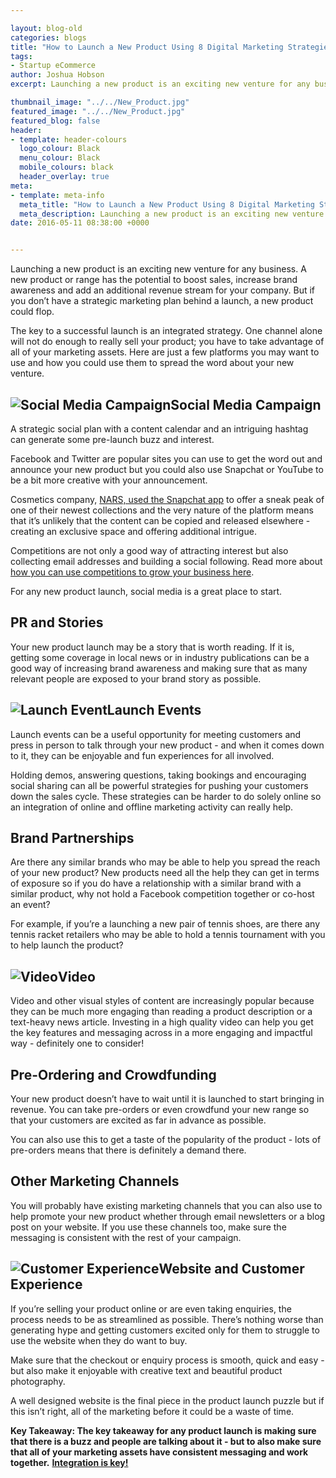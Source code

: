 ```yaml
--- 

layout: blog-old
categories: blogs
title: "How to Launch a New Product Using 8 Digital Marketing Strategies"
tags:
- Startup eCommerce
author: Joshua Hobson
excerpt: Launching a new product is an exciting new venture for any business. A new product or range has the potential to boost sales, increase brand awareness and add an additional revenue stream for your company. But if you don’t have a strategic marketing plan behind a launch, a new product could flop.

thumbnail_image: "../../New_Product.jpg"
featured_image: "../../New_Product.jpg"
featured_blog: false
header:
- template: header-colours
  logo_colour: Black
  menu_colour: Black
  mobile_colours: black
  header_overlay: true
meta:
- template: meta-info
  meta_title: "How to Launch a New Product Using 8 Digital Marketing Strategies"
  meta_description: Launching a new product is an exciting new venture for any business. A new product or range has the potential to boost sales, increase brand awareness and add an additional revenue stream for your company. But if you don’t have a strategic marketing plan behind a launch, a new product could flop.
date: 2016-05-11 08:38:00 +0000


--- 
```

Launching a new product is an exciting new venture for any business. A new product or range has the potential to boost sales, increase brand awareness and add an additional revenue stream for your company. But if you don’t have a strategic marketing plan behind a launch, a new product could flop.

The key to a successful launch is an integrated strategy. One channel alone will not do enough to really sell your product; you have to take advantage of all of your marketing assets. Here are just a few platforms you may want to use and how you could use them to spread the word about your new venture.

  

![Social Media Campaign](../../apps-social-min.jpg)Social Media Campaign
-------------------------------------------------------------------------------------------------

A strategic social plan with a content calendar and an intriguing hashtag can generate some pre-launch buzz and interest.

Facebook and Twitter are popular sites you can use to get the word out and announce your new product but you could also use Snapchat or YouTube to be a bit more creative with your announcement.

Cosmetics company, [NARS, used the Snapchat app](https://www.convinceandconvert.com/social-media-case-studies/nars-uses-snapchat-to-release-preview-of-new-collection/) to offer a sneak peak of one of their newest collections and the very nature of the platform means that it’s unlikely that the content can be copied and released elsewhere - creating an exclusive space and offering additional intrigue.

Competitions are not only a good way of attracting interest but also collecting email addresses and building a social following. Read more about [how you can use competitions to grow your business here](https://www.statementagency.com/blog/2016/02/how-to-use-competitions-to-grow-your-business).

For any new product launch, social media is a great place to start.

  

PR and Stories
--------------

Your new product launch may be a story that is worth reading. If it is, getting some coverage in local news or in industry publications can be a good way of increasing brand awareness and making sure that as many relevant people are exposed to your brand story as possible.

  

![Launch Event](../../Launch_Event.jpg)Launch Events
-----------------------------------------------------------------------------

Launch events can be a useful opportunity for meeting customers and press in person to talk through your new product - and when it comes down to it, they can be enjoyable and fun experiences for all involved.

Holding demos, answering questions, taking bookings and encouraging social sharing can all be powerful strategies for pushing your customers down the sales cycle. These strategies can be harder to do solely online so an integration of online and offline marketing activity can really help.

  

Brand Partnerships
------------------

Are there any similar brands who may be able to help you spread the reach of your new product? New products need all the help they can get in terms of exposure so if you do have a relationship with a similar brand with a similar product, why not hold a Facebook competition together or co-host an event?

For example, if you’re a launching a new pair of tennis shoes, are there any tennis racket retailers who may be able to hold a tennis tournament with you to help launch the product?

  

![Video](../../video.jpg)Video
--------------------------------------------------------

Video and other visual styles of content are increasingly popular because they can be much more engaging than reading a product description or a text-heavy news article. Investing in a high quality video can help you get the key features and messaging across in a more engaging and impactful way - definitely one to consider!

  

Pre-Ordering and Crowdfunding
-----------------------------

Your new product doesn’t have to wait until it is launched to start bringing in revenue. You can take pre-orders or even crowdfund your new range so that your customers are excited as far in advance as possible.

You can also use this to get a taste of the popularity of the product - lots of pre-orders means that there is definitely a demand there.

  

Other Marketing Channels
------------------------

You will probably have existing marketing channels that you can also use to help promote your new product whether through email newsletters or a blog post on your website. If you use these channels too, make sure the messaging is consistent with the rest of your campaign.

  

![Customer Experience](../../Customer_Experience.jpg)Website and Customer Experience
-------------------------------------------------------------------------------------------------------------

If you’re selling your product online or are even taking enquiries, the process needs to be as streamlined as possible. There’s nothing worse than generating hype and getting customers excited only for them to struggle to use the website when they do want to buy.

Make sure that the checkout or enquiry process is smooth, quick and easy - but also make it enjoyable with creative text and beautiful product photography.

A well designed website is the final piece in the product launch puzzle but if this isn’t right, all of the marketing before it could be a waste of time.

**Key Takeaway: The key takeaway for any product launch is making sure that there is a buzz and people are talking about it - but to also make sure that all of your marketing assets have consistent messaging and work together.** [**Integration is key!**](https://www.statementagency.com/blog/2015/01/why-do-brand-touch-points-need-to-be-integrated-on-digital)